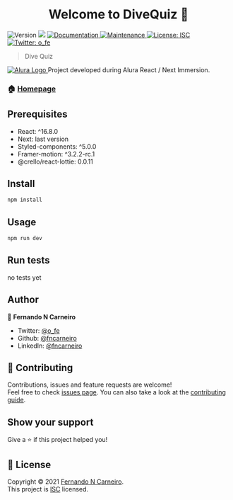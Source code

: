 <h1 align="center">Welcome to DiveQuiz 👋</h1>
<p>
  <img alt="Version" src="https://img.shields.io/badge/version-1.0.0-blue.svg?cacheSeconds=2592000" />
  <img src="https://img.shields.io/badge/react-16.8.x-blue.svg" />
  <a href="https://github.com/fncarneiro/divequiz#readme" target="_blank">
    <img alt="Documentation" src="https://img.shields.io/badge/documentation-yes-brightgreen.svg" />
  </a>
  <a href="https://github.com/fncarneiro/divequiz/graphs/commit-activity" target="_blank">
    <img alt="Maintenance" src="https://img.shields.io/badge/Maintained%3F-yes-green.svg" />
  </a>
  <a href="https://github.com/fncarneiro/my-invest-server/blob/master/LICENSE" target="_blank">
    <img alt="License: ISC" src="https://img.shields.io/github/license/fncarneiro/my-invest-server" />
  </a>
  <a href="https://twitter.com/o_fe" target="_blank">
    <img alt="Twitter: o_fe" src="https://img.shields.io/twitter/follow/o_fe.svg?style=social" />
  </a>
</p>

> Dive Quiz
<p>
 <a href="https://www.alura.com.br/">
  <img src="https://www.alura.com.br/assets/img/alura-logo-blue.1570550707.svg" class="page-image__logo__react" alt="Alura Logo">      
      </a> Project developed during Alura React / Next Immersion.
  </p>



### 🏠 [Homepage](https://vercel.com/fncarneiro/divequiz)

## Prerequisites

- React: ^16.8.0
- Next: last version
- Styled-components: ^5.0.0
- Framer-motion: ^3.2.2-rc.1
- @crello/react-lottie: 0.0.11

## Install

```sh
npm install
```

## Usage

```sh
npm run dev
```

## Run tests

no tests yet

## Author

👤 **Fernando N Carneiro**

* Twitter: [@o\_fe](https://twitter.com/o\_fe)
* Github: [@fncarneiro](https://github.com/fncarneiro)
* LinkedIn: [@fncarneiro](https://linkedin.com/in/fncarneiro)

## 🤝 Contributing

Contributions, issues and feature requests are welcome!<br />Feel free to check [issues page](https://github.com/fncarneiro/my-invest-server/issues). You can also take a look at the [contributing guide](https://github.com/fncarneiro/my-invest-server/blob/master/CONTRIBUTING.md).

## Show your support

Give a ⭐️ if this project helped you!

## 📝 License

Copyright © 2021 [Fernando N Carneiro](https://github.com/fncarneiro).<br />
This project is [ISC](https://github.com/fncarneiro/my-invest-server/blob/master/LICENSE) licensed.
